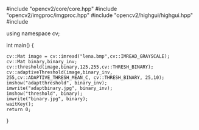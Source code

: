 #include "opencv2/core/core.hpp"
#include "opencv2/imgproc/imgproc.hpp"
#include "opencv2/highgui/highgui.hpp"
#include <string>

using namespace cv;

int main()
{
  
    cv::Mat image = cv::imread("lena.bmp",cv::IMREAD_GRAYSCALE);
    cv::Mat binary,binary_inv;
    cv::threshold(image,binary,125,255,cv::THRESH_BINARY);
    cv::adaptiveThreshold(image,binary_inv, 255,cv::ADAPTIVE_THRESH_MEAN_C, cv::THRESH_BINARY, 25,10);
    imshow("adaptthreshold", binary_inv);
    imwrite("adaptbinary.jpg", binary_inv);
    imshow("threshold", binary);
    imwrite("binary.jpg", binary);
    waitKey();
    return 0;
}
